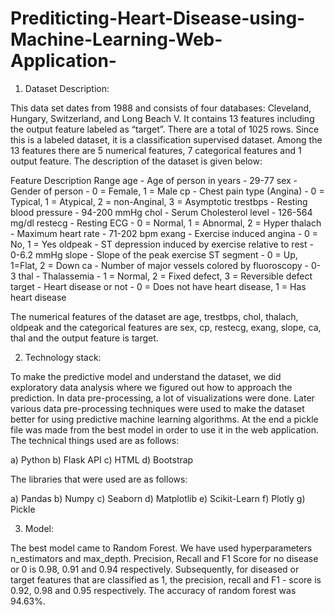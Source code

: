 # Prediticting-Heart-Disease-using-Machine-Learning-Web-Application-


1. Dataset Description: 

This data set dates from 1988 and consists of four databases: Cleveland, Hungary, Switzerland, and Long Beach V. It contains 13 features including the output feature labeled as “target”. There are a total of 1025 rows. Since this is a labeled dataset, it is a classification supervised dataset. Among the 13 features there are 5 numerical features, 7 categorical features and 1 output feature. The description of the dataset is given below:

Feature	Description	Range
age	- Age of person in years -	29-77
sex -	Gender of person -	0 = Female, 1 = Male
cp -	Chest pain type (Angina) -	0 = Typical, 1 = Atypical, 2 = non-Anginal, 3 = Asymptotic
trestbps -	Resting blood pressure -	94-200 mmHg
chol -	Serum Cholesterol level -	126-564 mg/dl
restecg -	Resting ECG -	0 = Normal, 1 = Abnormal, 2 = Hyper
thalach -	Maximum heart rate -	71-202 bpm
exang -	Exercise induced angina -	0 = No, 1 = Yes 
oldpeak -	ST depression induced by exercise relative to rest -	0-6.2 mmHg
slope -	Slope of the peak exercise ST segment -	0 = Up, 1=Flat, 2 = Down
ca -	Number of major vessels colored by fluoroscopy -	0-3
thal -	Thalassemia -	1 = Normal, 2 = Fixed defect, 3 = Reversible defect
target -	Heart disease or not -	0 = Does not have heart disease, 1 = Has heart disease

The numerical features of the dataset are age, trestbps, chol, thalach, oldpeak and the categorical features are sex, cp, restecg, exang, slope, ca, thal and the output feature is target. 

2.	Technology stack:

To make the predictive model and understand the dataset, we did exploratory data analysis where we figured out how to approach the prediction. In data pre-processing, a lot of visualizations were done. Later various data pre-processing techniques were used to make the dataset better for using predictive machine learning algorithms. At the end a pickle file was made from the best model in order to use it in the web application. The technical things used are as follows:

a)	Python
b)	Flask API
c)	HTML
d)	Bootstrap

The libraries that were used are as follows:

a)	Pandas
b)	Numpy
c)	Seaborn
d)	Matplotlib
e)	Scikit-Learn
f)	Plotly
g)	Pickle

3.	Model:

The best model came to Random Forest. We have used hyperparameters n_estimators and max_depth. Precision, Recall and F1 Score for no disease or 0 is 0.98, 0.91 and 0.94 respectively. Subsequently, for diseased or target features that are classified as 1, the precision, recall and F1 - score is 0.92, 0.98 and 0.95 respectively. The accuracy of random forest was 94.63%.

